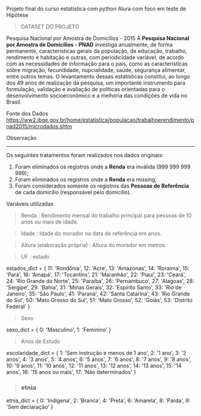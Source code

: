 Projeto final do curso estatística com python Alura com foco em teste de Hipótese

>DATASET DO PROJETO

Pesquisa Nacional por Amostra de Domicílios - 2015
A <b>Pesquisa Nacional por Amostra de Domicílios - PNAD</b> investiga anualmente, de forma permanente, características gerais da população, de educação, trabalho, rendimento e habitação e outras, com periodicidade variável, de acordo com as necessidades de informação para o país, como as características sobre migração, fecundidade, nupcialidade, saúde, segurança alimentar, entre outros temas. O levantamento dessas estatísticas constitui, ao longo dos 49 anos de realização da pesquisa, um importante instrumento para formulação, validação e avaliação de políticas orientadas para o desenvolvimento socioeconômico e a melhoria das condições de vida no Brasil.

Fonte dos Dados
https://ww2.ibge.gov.br/home/estatistica/populacao/trabalhoerendimento/pnad2015/microdados.shtm

Observação
***
Os seguintes tratamentos foram realizados nos dados originais:
1. Foram eliminados os registros onde a <b>Renda</b> era inválida (999 999 999 999);
2. Foram eliminados os registros onde a <b>Renda</b> era missing;
3. Foram considerados somente os registros das <b>Pessoas de Referência</b> de cada domicílio (responsável pelo domicílio).


Variáveis utilizadas

> Renda : Rendimento mensal do trabalho principal para pessoas de 10 anos ou mais de idade.

> Idade : Idade do morador na data de referência em anos.

> Altura (elaboração própria) : Altura do morador em metros.

> UF : estado

estados_dict = {
    11: 'Rondônia',
    12: 'Acre',
    13: 'Amazonas',
    14: 'Roraima',
    15: 'Pará',
    16: 'Amapá',
    17: 'Tocantins',
    21: 'Maranhão',
    22: 'Piauí',
    23: 'Ceará',
    24: 'Rio Grande do Norte',
    25: 'Paraíba',
    26: 'Pernambuco',
    27: 'Alagoas',
    28: 'Sergipe',
    29: 'Bahia',
    31: 'Minas Gerais',
    32: 'Espírito Santo',
    33: 'Rio de Janeiro',
    35: 'São Paulo',
    41: 'Paraná',
    42: 'Santa Catarina',
    43: 'Rio Grande do Sul',
    50: 'Mato Grosso do Sul',
    51: 'Mato Grosso',
    52: 'Goiás',
    53: 'Distrito Federal'
}

> Sexo

sexo_dict = {
    0: 'Masculino',
    1: 'Feminino'
}

> Anos de Estudo

escolaridade_dict = {
    1: 'Sem instrução e menos de 1 ano',
    2: '1 ano',
    3: '2 anos',
    4: '3 anos',
    5: '4 anos',
    6: '5 anos',
    7: '6 anos',
    8: '7 anos',
    9: '8 anos',
    10: '9 anos',
    11: '10 anos',
    12: '11 anos',
    13: '12 anos',
    14: '13 anos',
    15: '14 anos',
    16: '15 anos ou mais',
    17: 'Não determinados'
}

> ### etnia

etnia_dict = {
    0: 'Indígena',
    2: 'Branca',
    4: 'Preta',
    6: 'Amarela',
    8: 'Parda',
    9: 'Sem declaração'
}
